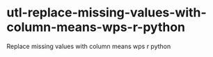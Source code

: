 # utl-replace-missing-values-with-column-means-wps-r-python
Replace missing values with column means wps r python 
